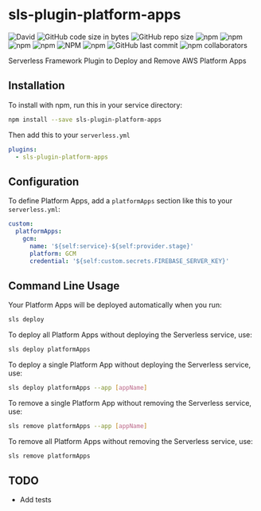 # sls-plugin-platform-apps

![David](https://img.shields.io/david/dev/93v/sls-plugin-platform-apps.svg)
![GitHub code size in bytes](https://img.shields.io/github/languages/code-size/93v/sls-plugin-platform-apps.svg)
![GitHub repo size](https://img.shields.io/github/repo-size/93v/sls-plugin-platform-apps.svg)
![npm](https://img.shields.io/npm/dw/sls-plugin-platform-apps.svg)
![npm](https://img.shields.io/npm/dm/sls-plugin-platform-apps.svg)
![npm](https://img.shields.io/npm/dy/sls-plugin-platform-apps.svg)
![npm](https://img.shields.io/npm/dt/sls-plugin-platform-apps.svg)
![NPM](https://img.shields.io/npm/l/sls-plugin-platform-apps.svg)
![npm](https://img.shields.io/npm/v/sls-plugin-platform-apps.svg)
![GitHub last commit](https://img.shields.io/github/last-commit/93v/sls-plugin-platform-apps.svg)
![npm collaborators](https://img.shields.io/npm/collaborators/sls-plugin-platform-apps.svg)

Serverless Framework Plugin to Deploy and Remove AWS Platform Apps

## Installation

To install with npm, run this in your service directory:

```bash
npm install --save sls-plugin-platform-apps
```

Then add this to your `serverless.yml`

```yml
plugins:
  - sls-plugin-platform-apps
```

## Configuration

To define Platform Apps, add a `platformApps` section like this to your
`serverless.yml`:

```yml
custom:
  platformApps:
    gcm:
      name: '${self:service}-${self:provider.stage}'
      platform: GCM
      credential: '${self:custom.secrets.FIREBASE_SERVER_KEY}'
```

## Command Line Usage

Your Platform Apps will be deployed automatically when you run:

```bash
sls deploy
```

To deploy all Platform Apps without deploying the Serverless service, use:

```bash
sls deploy platformApps
```

To deploy a single Platform App without deploying the Serverless service, use:

```bash
sls deploy platformApps --app [appName]
```

To remove a single Platform App without removing the Serverless service, use:

```bash
sls remove platformApps --app [appName]
```

To remove all Platform Apps without removing the Serverless service, use:

```bash
sls remove platformApps
```

## TODO

- Add tests
